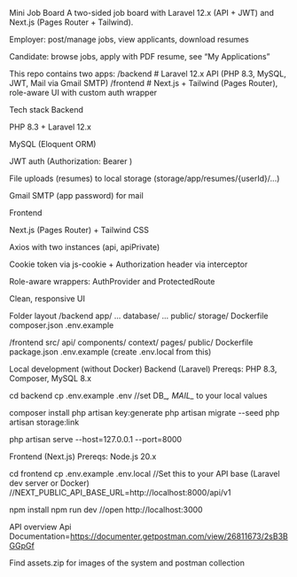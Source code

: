 Mini Job Board
A two-sided job board with Laravel 12.x (API + JWT) and Next.js (Pages Router + Tailwind).

Employer: post/manage jobs, view applicants, download resumes

Candidate: browse jobs, apply with PDF resume, see “My Applications”

This repo contains two apps:
/backend   # Laravel 12.x API (PHP 8.3, MySQL, JWT, Mail via Gmail SMTP)
/frontend  # Next.js + Tailwind (Pages Router), role-aware UI with custom auth wrapper

Tech stack
Backend

PHP 8.3 + Laravel 12.x

MySQL (Eloquent ORM)

JWT auth (Authorization: Bearer <token>)

File uploads (resumes) to local storage (storage/app/resumes/{userId}/...)

Gmail SMTP (app password) for mail

Frontend

Next.js (Pages Router) + Tailwind CSS

Axios with two instances (api, apiPrivate)

Cookie token via js-cookie + Authorization header via interceptor

Role-aware wrappers: AuthProvider and ProtectedRoute

Clean, responsive UI


Folder layout
/backend
  app/ ...
  database/ ...
  public/
  storage/
  Dockerfile
  composer.json
  .env.example

/frontend
  src/
    api/
    components/
    context/
    pages/
  public/
  Dockerfile
  package.json
  .env.example (create .env.local from this)


Local development (without Docker)
Backend (Laravel)
Prereqs: PHP 8.3, Composer, MySQL 8.x

cd backend
cp .env.example .env
//set DB_*, MAIL_* to your local values

composer install
php artisan key:generate
php artisan migrate --seed
php artisan storage:link

php artisan serve --host=127.0.0.1 --port=8000


Frontend (Next.js)
Prereqs: Node.js 20.x

cd frontend
cp .env.example .env.local
//Set this to your API base (Laravel dev server or Docker)
//NEXT_PUBLIC_API_BASE_URL=http://localhost:8000/api/v1

npm install
npm run dev
//open http://localhost:3000

API overview
Api Documentation=https://documenter.getpostman.com/view/26811673/2sB3BGGpGf

Find assets.zip for images of the system and postman collection


